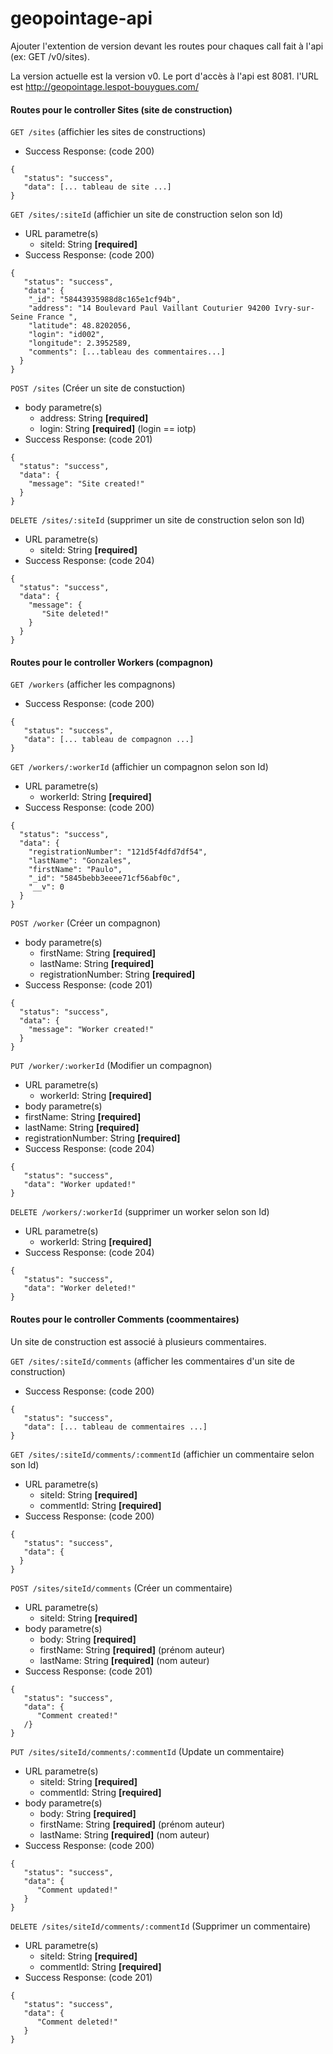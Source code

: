 # geopointage-api

Ajouter l'extention de version devant les routes pour chaques call fait à l'api (ex: GET /v0/sites).

La version actuelle est la version v0.
Le port d'accès à l'api est 8081.
l'URL est http://geopointage.lespot-bouygues.com/

#### Routes pour le controller Sites (site de construction)

`GET /sites` (affichier les sites de constructions)
- Success Response: (code 200)
```
{
   "status": "success",
   "data": [... tableau de site ...]
}
```

`GET /sites/:siteId` (affichier un site de construction selon son Id) 
- URL parametre(s)
  - siteId: String **[required]**
- Success Response: (code 200)
```
{
   "status": "success",
   "data": {
    "_id": "58443935988d8c165e1cf94b",
    "address": "14 Boulevard Paul Vaillant Couturier 94200 Ivry-sur-Seine France ",
    "latitude": 48.8202056,
    "login": "id002",
    "longitude": 2.3952589,
    "comments": [...tableau des commentaires...]
  }
}
```

`POST /sites` (Créer un site de constuction)
- body parametre(s)
  - address: String **[required]**
  - login: String **[required]**  (login == iotp)
- Success Response: (code 201)
```
{
  "status": "success",
  "data": {
    "message": "Site created!"
  }
}
```

`DELETE /sites/:siteId` (supprimer un site de construction selon son Id) 
- URL parametre(s)
  - siteId: String **[required]**
- Success Response: (code 204)
```
{
  "status": "success",
  "data": {
    "message": {
       "Site deleted!"
    }
  }
}
```

#### Routes pour le controller Workers (compagnon)

`GET /workers` (afficher les compagnons)
- Success Response: (code 200)
```
{
   "status": "success",
   "data": [... tableau de compagnon ...]
}
```

`GET /workers/:workerId` (affichier un compagnon selon son Id) 
- URL parametre(s)
  - workerId: String **[required]**
- Success Response: (code 200)
```
{
  "status": "success",
  "data": {
    "registrationNumber": "121d5f4dfd7df54",
    "lastName": "Gonzales",
    "firstName": "Paulo",
    "_id": "5845bebb3eeee71cf56abf0c",
    "__v": 0
  }
}
```


`POST /worker` (Créer un compagnon)
- body parametre(s)
  - firstName: String **[required]**
  - lastName: String **[required]**
  - registrationNumber: String **[required]**
- Success Response: (code 201)
```
{
  "status": "success",
  "data": {
    "message": "Worker created!"
  }
}
```

`PUT /worker/:workerId` (Modifier un compagnon)
 - URL parametre(s)
   - workerId: String **[required]**
 - body parametre(s)
  - firstName: String **[required]**
  - lastName: String **[required]**
  - registrationNumber: String **[required]**
 - Success Response: (code 204)
```
{
   "status": "success",
   "data": "Worker updated!"
}
```

`DELETE /workers/:workerId` (supprimer un worker selon son Id) 
 - URL parametre(s)
   - workerId: String **[required]**
 - Success Response: (code 204)
```
{
   "status": "success",
   "data": "Worker deleted!"
}
```

#### Routes pour le controller Comments (coommentaires)
Un site de construction est associé à plusieurs commentaires.

`GET /sites/:siteId/comments` (afficher les commentaires d'un site de construction)
- Success Response: (code 200)
```
{
   "status": "success",
   "data": [... tableau de commentaires ...]
}
```

`GET /sites/:siteId/comments/:commentId` (affichier un commentaire selon son Id) 
- URL parametre(s)
  - siteId: String **[required]**
  - commentId: String **[required]**
- Success Response: (code 200)
```
{
   "status": "success",
   "data": {
  }
}
```

`POST /sites/siteId/comments` (Créer un commentaire)
- URL parametre(s)
  - siteId: String **[required]**
- body parametre(s)
  - body: String **[required]**
  - firstName: String **[required]**  (prénom auteur)
  - lastName: String **[required]**  (nom auteur)
- Success Response: (code 201)
```
{
   "status": "success",
   "data": {
      "Comment created!"
   /}
}
```

`PUT /sites/siteId/comments/:commentId` (Update un commentaire)
- URL parametre(s)
  - siteId: String **[required]**
  - commentId: String **[required]**
- body parametre(s)
  - body: String **[required]**
  - firstName: String **[required]**  (prénom auteur)
  - lastName: String **[required]**  (nom auteur)
- Success Response: (code 200)
```
{
   "status": "success",
   "data": {
      "Comment updated!"
   }
}
```

`DELETE /sites/siteId/comments/:commentId` (Supprimer un commentaire)
- URL parametre(s)
  - siteId: String **[required]**
  - commentId: String **[required]**
- Success Response: (code 201)
```
{
   "status": "success",
   "data": {
      "Comment deleted!"
   }
}
```
